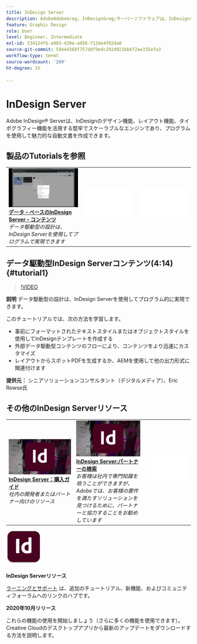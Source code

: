 ```yaml
---
title: InDesign Server
description: AdobeAdobe&reg; InDesign&reg;サーバーソフトウェアは、InDesignのデザイン、レイアウト、およびタイポグラフィ機能を活用する堅牢でスケーラブルなエンジンを提供し、プログラムを使用して魅力的な自動ドキュメントを作成することができます
feature: Graphic Design
role: User
level: Beginner, Intermediate
exl-id: 534124fb-a903-430e-ad56-f124e4f024a0
source-git-commit: 58444368f757ddf9edc292d921bb6f2ae335efa3
workflow-type: tm+mt
source-wordcount: '269'
ht-degree: 1%

---
```


# InDesign Server

Adobe InDesign® Serverは、InDesignのデザイン機能、レイアウト機能、タイポグラフィー機能を活用する堅牢でスケーラブルなエンジンであり、プログラムを使用して魅力的な自動文書を作成できます。

## 製品のTutorialsを参照

<table style="table-layout:fixed">
<tr>
 <td>
   <a href="indesignserver.md#tutorial1">
      <img alt="データ・ベースのInDesign Server・コンテンツ" src="../assets/dataDriven-InDesign-Server-Content.jpg" />
   </a>
    <div>
   <a href="indesignserver.md#tutorial1"><strong>データ・ベースのInDesign Server・コンテンツ</strong></a>
    </div>
    <em>データ駆動型の設計は、InDesign Serverを使用してプログラムで実現できます</em>
    <br>
  </td>
  <td>
    <img alt="スペーサー" src="../assets/Whitespacer.png" />
    <div>
    <br>
  </td>
  <td>
    <img alt="スペーサー" src="../assets/Whitespacer.png" />
    <div>
    <br>
  </td>
</tr>
</table>

## データ駆動型InDesign Serverコンテンツ(4:14) {#tutorial1}

>[!VIDEO](https://video.tv.adobe.com/v/326901?hidetitle=true)

**説明**
データ駆動型の設計は、InDesign Serverを使用してプログラム的に実現できます。

このチュートリアルでは、次の方法を学習します。
* 事前にフォーマットされたテキストスタイルまたはオブジェクトスタイルを使用してInDesignテンプレートを作成する
* 外部データ駆動型コンテンツのフローにより、コンテンツをより迅速にカスタマイズ
* レイアウトからスポットPDFを生成するか、AEMを使用して他の出力形式に関連付けます

**提供元：**
シニアソリューションコンサルタント（デジタルメディア）、Eric Rowse氏

## その他のInDesign Serverリソース

<table>
<tr>
 <td>
   <a href="https://www.adobe.com/products/indesignserver/buying-guide.html">
      <img alt="InDesign Server：購入ガイド" src="../assets/IDS_Thumbnail.jpg" />
   </a>
    <div>
   <a href="https://www.adobe.com/products/indesignserver/buying-guide.html"><strong>InDesign Server：購入ガイド</strong></a>
    </div>
    <em>社内の開発者またはパートナー向けのリソース</em>
    <br>
  </td>
  <td>
   <a href="https://www.adobe.com/products/indesignserver/partner.html">
      <img alt="InDesign Server:パートナーの検索" src="../assets/IDS_Thumbnail.jpg" />
   </a>
    <div>
   <a href="https://www.adobe.com/products/indesignserver/partner.html"><strong>InDesign Server:パートナーの検索</strong></a>
    </div>
    <em>お客様は社内で専門知識を培うことができますが、Adobeでは、お客様の要件を満たすソリューションを見つけるために、パートナーと協力することをお勧めしています</em>
    <br>
  </td>
  <td>
    <img alt="スペーサー" src="../assets/Whitespacer.png" />
    <div>
    <br>
  </td>
</tr>
</table>

![InDesign Serverロゴ](../assets/id_server_appicon_96.png)

**InDesign Serverリソース**

[ラーニングとサポート](https://www.adobe.com/products/indesignserver.html) は、追加のチュートリアル、新機能、およびコミュニティフォーラムへのリンクのハブです。

**2020年10月リリース**

これらの機能の使用を開始しましょう（さらに多くの機能を使用できます）。 Creative Cloudのデスクトップアプリから最新のアップデートをダウンロードする方法を説明します。
